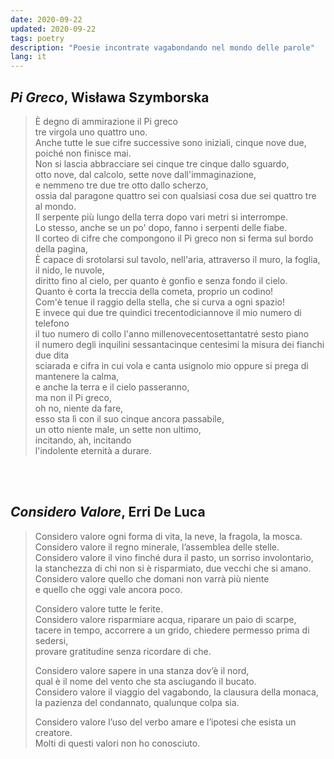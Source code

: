 ```yaml
---
date: 2020-09-22
updated: 2020-09-22
tags: poetry
description: "Poesie incontrate vagabondando nel mondo delle parole"
lang: it
---
```

## <cite>Pi Greco</cite>, Wisława Szymborska

> È degno di ammirazione il Pi greco   
> tre virgola uno quattro uno.   
> Anche tutte le sue cifre successive sono iniziali, cinque nove due, poiché non finisce mai.   
> Non si lascia abbracciare sei cinque tre cinque dallo sguardo,   
> otto nove, dal calcolo, sette nove dall'immaginazione,   
> e nemmeno tre due tre otto dallo scherzo,      
> ossia dal paragone quattro sei con qualsiasi cosa due sei quattro tre al mondo.   
> Il serpente più lungo della terra dopo vari metri si interrompe.   
> Lo stesso, anche se un po' dopo, fanno i serpenti delle fiabe.   
> Il corteo di cifre che compongono il Pi greco non si ferma sul bordo della pagina,   
> È capace di srotolarsi sul tavolo, nell'aria, attraverso il muro, la foglia, il nido, le nuvole,   
> diritto fino al cielo, per quanto è gonfio e senza fondo il cielo.   
> Quanto è corta la treccia della cometa, proprio un codino!   
> Com'è tenue il raggio della stella, che si curva a ogni spazio!   
> E invece qui due tre quindici trecentodiciannove il mio numero di telefono   
> il tuo numero di collo l'anno millenovecentosettantatré sesto piano   
> il numero degli inquilini sessantacinque centesimi la misura dei fianchi due dita   
> sciarada e cifra in cui vola e canta usignolo mio oppure si prega di mantenere la calma,   
> e anche la terra e il cielo passeranno,   
> ma non il Pi greco,    
> oh no, niente da fare,   
> esso sta lì con il suo cinque ancora passabile,   
> un otto niente male, un sette non ultimo,   
> incitando, ah, incitando   
> l'indolente eternità a durare.

<br>
<br>

## <cite>Considero Valore</cite>, Erri De Luca

> Considero valore ogni forma di vita, la neve, la fragola, la mosca.   
> Considero valore il regno minerale, l’assemblea delle stelle.   
> Considero valore il vino finché dura il pasto, un sorriso involontario,   
> la stanchezza di chi non si è risparmiato, due vecchi che si amano.   
> Considero valore quello che domani non varrà più niente   
e quello che oggi vale ancora poco.   
>
> Considero valore tutte le ferite.   
> Considero valore risparmiare acqua, riparare un paio di scarpe,   
> tacere in tempo, accorrere a un grido, chiedere permesso prima di sedersi,   
> provare gratitudine senza ricordare di che.   
> 
> Considero valore sapere in una stanza dov’è il nord,   
> qual è il nome del vento che sta asciugando il bucato.   
> Considero valore il viaggio del vagabondo, la clausura della monaca,    
> la pazienza del condannato, qualunque colpa sia.
> 
> Considero valore l’uso del verbo amare e l’ipotesi che esista un creatore.   
> Molti di questi valori non ho conosciuto.